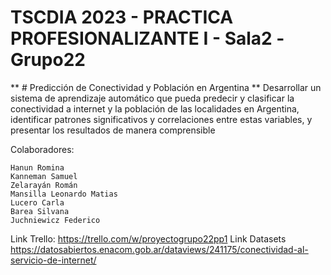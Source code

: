 # TSCDIA 2023 - PRACTICA PROFESIONALIZANTE I - Sala2 -Grupo22
** # Predicción de Conectividad y Población en Argentina **
Desarrollar un sistema de aprendizaje automático que pueda predecir y clasificar la conectividad a internet y la población de las localidades en Argentina, identificar patrones significativos y correlaciones entre estas variables, y presentar los resultados de manera comprensible

Colaboradores:

    Hanun Romina
    Kanneman Samuel
    Zelarayán Román
    Mansilla Leonardo Matias
    Lucero Carla
    Barea Silvana
    Juchniewicz Federico

Link Trello: https://trello.com/w/proyectogrupo22pp1
Link Datasets https://datosabiertos.enacom.gob.ar/dataviews/241175/conectividad-al-servicio-de-internet/
